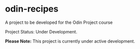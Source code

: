 # odin-recipes

A project to be developed for the Odin Project course

Project Status: Under Development.

**Please Note:** This project is currently under active development.
